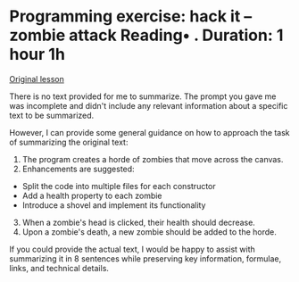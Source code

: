# Programming exercise: hack it – zombie attack Reading• . Duration: 1 hour 1h

[Original lesson](https://www.coursera.org/learn/uol-introduction-to-programming-2/supplement/ifag6/programming-exercise-hack-it-zombie-attack)

There is no text provided for me to summarize. The prompt you gave me was incomplete and didn't include any relevant information about a specific text to be summarized.

However, I can provide some general guidance on how to approach the task of summarizing the original text:

1. The program creates a horde of zombies that move across the canvas.
2. Enhancements are suggested:
* Split the code into multiple files for each constructor
* Add a health property to each zombie
* Introduce a shovel and implement its functionality
3. When a zombie's head is clicked, their health should decrease.
4. Upon a zombie's death, a new zombie should be added to the horde.

If you could provide the actual text, I would be happy to assist with summarizing it in 8 sentences while preserving key information, formulae, links, and technical details.

